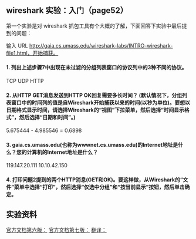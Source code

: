 ## wireshark 实验：入门（page52）

第一个实验是对 wireshark 抓包工具有个大概的了解，下面回答下实验中最后提到的问题：

输入 URL http://gaia.cs.umass.edu/wireshark-labs/INTRO-wireshark-file1.html，开始捕获。

#### 1. 列出上述步骤7中出现在未过滤的分组列表窗口的协议列中的3种不同的协议。

TCP UDP HTTP

#### 2. 从HTTP GET消息发送到HTTP OK回复需要多长时间？ (默认情况下，分组列表窗口中的时间列的值是自Wireshark开始捕获以来的时间(以秒为单位)。要想以日期格式显示时间，请选择Wireshark的“视图”下拉菜单，然后选择“时间显示格式”，然后选择“日期和时间”。)

5.675444 - 4.985546 = 0.6898

#### 3. gaia.cs.umass.edu(也称为wwwnet.cs.umass.edu)的Internet地址是什么？您的计算机的Internet地址是什么？

119.147.20.111
10.10.42.150

#### 4. 打印问题2提到的两个HTTP消息(GET和OK)。要这样做，从Wireshark的“文件”菜单中选择“打印”，然后选择“仅选中分组”和“按当前显示”按钮，然后单击确定。

## 实验资料

[官方文档第六版：](https://github.com/moranzcw/Computer-Networking-A-Top-Down-Approach-NOTES/blob/master/WiresharkLab/Wireshark%E5%AE%9E%E9%AA%8C-Intro/Wireshark_Intro_v6.0.pdf)
[官方文档第七版：](https://github.com/moranzcw/Computer-Networking-A-Top-Down-Approach-NOTES/blob/master/WiresharkLab/Wireshark%E5%AE%9E%E9%AA%8C-Intro/Wireshark_Intro_v7.0.pdf)
[翻译：](https://github.com/moranzcw/Computer-Networking-A-Top-Down-Approach-NOTES/blob/master/WiresharkLab/Wireshark%E5%AE%9E%E9%AA%8C-Intro/Wireshark%E5%AE%9E%E9%AA%8C-Intro.md)